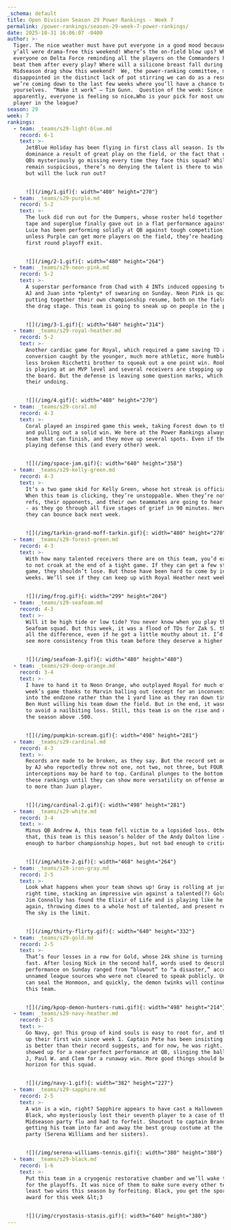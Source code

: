 ```yaml
---
_schema: default
title: Open Division Season 29 Power Rankings - Week 7
permalink: /power-rankings/season-29-week-7-power-rankings/
date: 2025-10-31 16:06:07 -0400
author: >-
  Tiger. The nice weather must have put everyone in a good mood because, man,
  y’all were drama-free this weekend! Where’s the on-field blow ups? Where’s
  everyone on Delta Force reminding all the players on the Commanders how they
  beat them after every play? Where will a silicone breast fall during the
  Midseason drag show this weekend?  We, the power-ranking committee, may be
  disappointed in the distinct lack of pot stirring we can do as a result but
  we’re coming down to the last few weeks where you’ll have a chance to redeem
  yourselves.  “Make it work” – Tim Gunn.  Question of the week: Since,
  apparently, everyone is feeling so nice…Who is your pick for most underrated
  player in the league? 
season: 29
week: 7
rankings:
  - team: _teams/s29-light-blue.md
    record: 6-1
    text: >-
      JetBlue Holiday has been flying in first class all season. Is their
      dominance a result of great play on the field, or the fact that opposing
      QBs mysteriously go missing every time they face this squad? While we
      remain suspicious, there’s no denying the talent is there to win it all,
      but will the luck run out?


      ![](/img/1.gif){: width="480" height="270"}
  - team: _teams/s29-purple.md
    record: 5-2
    text: >-
      The luck did run out for the Dumpers, whose roster held together with duct
      tape and superglue finally gave out in a flat performance against Seafoam.
      Luie has been performing solidly at QB against tough competition, but
      unless Purple can get more players on the field, they’re heading for a
      first round playoff exit.


      ![](/img/2-1.gif){: width="480" height="264"}
  - team: _teams/s29-neon-pink.md
    record: 5-2
    text: >-
      A superstar performance from Chad with 4 INTs induced opposing teammates
      AJ and Juan into *plenty* of swearing on Sunday. Neon Pink is quietly
      putting together their own championship resume, both on the field and on
      the drag stage. This team is going to sneak up on people in the playoffs.


      ![](/img/3-1.gif){: width="640" height="314"}
  - team: _teams/s29-royal-heather.md
    record: 5-2
    text: >-
      Another cardiac game for Royal, which required a game saving TD and
      conversion caught by the younger, much more athletic, more humble and far
      less broken Ricchetti brother to squeak out a one point win. Rookie Gerel
      is playing at an MVP level and several receivers are stepping up across
      the board. But the defense is leaving some question marks, which could be
      their undoing.


      ![](/img/4.gif){: width="480" height="270"}
  - team: _teams/s29-coral.md
    record: 4-3
    text: >-
      Coral played an inspired game this week, taking Forest down to the wire
      and pulling out a solid win. We here at the Power Rankings always value a
      team that can finish, and they move up several spots. Even if they skipped
      playing defense this (and every other) week.


      ![](/img/space-jam.gif){: width="640" height="358"}
  - team: _teams/s29-kelly-green.md
    record: 4-3
    text: >-
      It’s a two game skid for Kelly Green, whose hot streak is officially over.
      When this team is clicking, they’re unstoppable. When they’re not…the
      refs, their opponents, and their own teammates are going to hear about it
      - as they go through all five stages of grief in 90 minutes. Here’s hoping
      they can bounce back next week.


      ![](/img/tarkin-grand-moff-tarkin.gif){: width="480" height="270"}
  - team: _teams/s29-forest-green.md
    record: 4-3
    text: >-
      With how many talented receivers there are on this team, you’d expect them
      to not croak at the end of a tight game. If they can get a few stops per
      game, they shouldn’t lose. But those have been hard to come by in recent
      weeks. We’ll see if they can keep up with Royal Heather next week.


      ![](/img/frog.gif){: width="299" height="204"}
  - team: _teams/s29-seafoam.md
    record: 4-3
    text: >-
      Will it be high tide or low tide? You never know when you play this
      Seafoam squad. But this week, it was a flood of TDs for Zak S. that made
      all the difference, even if he got a little mouthy about it. I’d like to
      see more consistency from this team before they deserve a higher ranking.


      ![](/img/seafoam-3.gif){: width="480" height="480"}
  - team: _teams/s29-deep-orange.md
    record: 3-4
    text: >-
      I have to hand it to Neon Orange, who outplayed Royal for much of this
      week’s game thanks to Marvin balling out (except for an inconvenient step
      into the endzone rather than the 1 yard line as they ran down time) and
      Ben Hunt willing his team down the field. But in the end, it wasn’t enough
      to avoid a nailbiting loss. Still, this team is on the rise and could end
      the season above .500.


      ![](/img/pumpkin-scream.gif){: width="498" height="281"}
  - team: _teams/s29-cardinal.md
    record: 4-3
    text: >-
      Records are made to be broken, as they say. But the record set on Sunday
      by AJ who reportedly threw not one, not two, not three, but FOUR
      interceptions may be hard to top. Cardinal plunges to the bottom half of
      these rankings until they can show more versatility on offense and throw
      to more than Juan player.


      ![](/img/cardinal-2.gif){: width="498" height="281"}
  - team: _teams/s29-white.md
    record: 3-4
    text: >-
      Minus QB Andrew A, this team fell victim to a lopsided loss. Other than
      that, this team is this season’s holder of the Andy Dalton line – not good
      enough to harbor championship hopes, but not bad enough to criticize.


      ![](/img/white-2.gif){: width="468" height="264"}
  - team: _teams/s29-iron-gray.md
    record: 2-5
    text: >-
      Look what happens when your team shows up! Gray is rolling at just the
      right time, stacking an impressive win against a talented(?) Gold team.
      Jim Connolly has found the Elixir of Life and is playing like he’s 39
      again, throwing dimes to a whole host of talented, and present receivers.
      The sky is the limit.


      ![](/img/thirty-flirty.gif){: width="640" height="332"}
  - team: _teams/s29-gold.md
    record: 2-5
    text: >-
      That’s four losses in a row for Gold, whose 24k shine is turning into rust
      fast. After losing Nick in the second half, words used to describe Gold’s
      performance on Sunday ranged from “blowout” to “a disaster,” according to
      unnamed league sources who were not cleared to speak publicly. Unless they
      can seal the Honmoon, and quickly, the demon twinks will continue to bury
      this team.


      ![](/img/kpop-demon-hunters-rumi.gif){: width="498" height="214"}
  - team: _teams/s29-navy-heather.md
    record: 2-5
    text: >-
      Go Navy, go! This group of kind souls is easy to root for, and they picked
      up their first win since week 1. Captain Pete has been insisting his team
      is better than their record suggests, and for now, he was right. Andre
      showed up for a near-perfect performance at QB, slinging the ball to Mark
      J, Paul W. and Clem for a runaway win. More good things should be on the
      horizon for this squad.


      ![](/img/navy-1.gif){: width="382" height="227"}
  - team: _teams/s29-sapphire.md
    record: 2-5
    text: >-
      A win is a win, right? Sapphire appears to have cast a Halloween spell on
      Black, who mysteriously lost their seventh player to a case of the
      Midseason party flu and had to forfeit. Shoutout to captain Brandon for
      getting his team into far and away the best group costume at the Midseason
      party (Serena Williams and her sisters).


      ![](/img/serena-williams-tennis.gif){: width="380" height="380"}
  - team: _teams/s29-black.md
    record: 1-6
    text: >-
      Put this team in a cryogenic restorative chamber and we’ll wake them up
      for the playoffs. It was nice of them to make sure every other team had at
      least two wins this season by forfeiting. Black, you get the sportsmanship
      award for this week &lt;3


      ![](/img/cryostasis-stasis.gif){: width="640" height="380"}
---
```

